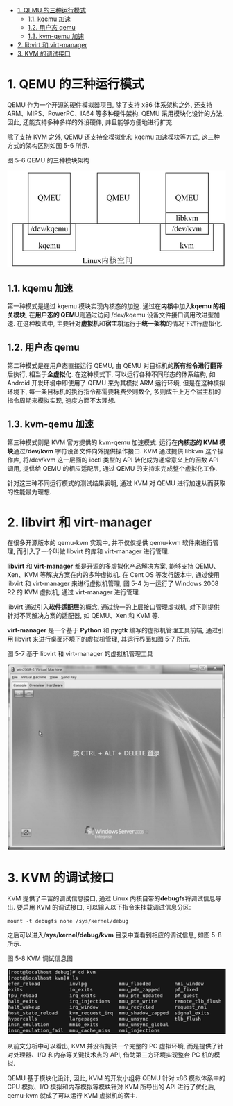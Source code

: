 
<!-- @import "[TOC]" {cmd="toc" depthFrom=1 depthTo=6 orderedList=false} -->

<!-- code_chunk_output -->

- [1. QEMU 的三种运行模式](#1-qemu-的三种运行模式)
  - [1.1. kqemu 加速](#11-kqemu-加速)
  - [1.2. 用户态 qemu](#12-用户态-qemu)
  - [1.3. kvm-qemu 加速](#13-kvm-qemu-加速)
- [2. libvirt 和 virt-manager](#2-libvirt-和-virt-manager)
- [3. KVM 的调试接口](#3-kvm-的调试接口)

<!-- /code_chunk_output -->

# 1. QEMU 的三种运行模式

QEMU 作为一个开源的硬件模拟器项目, 除了支持 x86 体系架构之外, 还支持 ARM、MIPS、PowerPC、IA64 等多种硬件架构. QEMU 采用模块化设计的方法, 因此, 还能支持多种多样的外设硬件, 并且能够方便地进行扩充.

除了支持 KVM 之外, QEMU 还支持全模拟化和 kqemu 加速模块等方式, 这三种方式的架构区别如图 5\-6 所示.

图 5-6 QEMU 的三种模块架构

![2019-07-05-22-33-03.png](./images/2019-07-05-22-33-03.png)

## 1.1. kqemu 加速

第一种模式是通过 kqemu 模块实现内核态的加速. 通过在**内核**中加入**kqemu 的相关模块**, 在**用户态的 QEMU**则通过访问 /dev/kqemu 设备文件接口调用改进型加速. 在这种模式中, 主要针对**虚拟机**和**宿主机**运行于**统一架构**的情况下进行虚拟化.

## 1.2. 用户态 qemu

第二种模式是在用户态直接运行 QEMU, 由 QEMU 对目标机的**所有指令进行翻译**后执行, 相当于**全虚拟化**. 在这种模式下, 可以运行各种不同形态的体系结构, 如 Android 开发环境中即使用了 QEMU 来为其模拟 ARM 运行环境, 但是在这种模拟环境下, 每一条目标机的执行指令都需要耗费少则数个, 多则成千上万个宿主机的指令周期来模拟实现, 速度方面不太理想.

## 1.3. kvm-qemu 加速

第三种模式则是 KVM 官方提供的 kvm\-qemu 加速模式. 运行在**内核态的 KVM 模块**通过/**dev/kvm** 字符设备文件向外提供操作接口. KVM 通过提供 libkvm 这个操作库, 将/dev/kvm 这一层面的 ioctl 类型的 API 转化成为通常意义上的函数 API 调用, 提供给 QEMU 的相应适配层, 通过 QEMU 的支持来完成整个虚拟化工作.

针对这三种不同运行模式的测试结果表明, 通过 KVM 对 QEMU 进行加速从而获取的性能最为理想.

# 2. libvirt 和 virt-manager

在很多开源版本的 qemu\-kvm 实现中, 并不仅仅提供 qemu\-kvm 软件来进行管理, 而引入了一个叫做 libvirt 的库和 virt\-manager 进行管理.

**libvirt** 和 **virt\-manager** 都是开源的多虚拟化产品解决方案, 能够支持 QEMU、Xen、KVM 等解决方案在内的多种虚拟机. 在 Cent OS 等发行版本中, 通过使用 libvirt 和 virt\-manager 来进行虚拟机管理, 图 5\-4 为一运行了 Windows 2008 R2 的 KVM 虚拟机, 通过 virt\-manager 进行管理.

libvirt 通过引入**软件适配层**的概念, 通过统一的上层接口管理虚拟机, 对下则提供针对不同解决方案的适配器, 如 QEMU、Xen 和 KVM 等.

**virt\-manager** 是一个基于 **Python** 和 **pygtk** 编写的虚拟机管理工具前端, 通过引用 libvirt 来进行桌面环境下的虚拟机管理, 其运行界面如图 5-7 所示.

图 5-7 基于 libvirt 和 virt-manager 的虚拟机管理工具

![2019-07-05-22-34-28.png](./images/2019-07-05-22-34-28.png)

# 3. KVM 的调试接口

KVM 提供了丰富的调试信息接口, 通过 Linux 内核自带的**debugfs**将调试信息导出. 要启用 KVM 的调试接口, 可以输入以下指令来挂载调试信息分区:

```
mount -t debugfs none /sys/kernel/debug
```

之后可以进入/**sys/kernel/debug/kvm** 目录中查看到相应的调试信息, 如图 5\-8 所示.

图 5-8 KVM 调试信息图

![2019-07-05-22-35-03.png](./images/2019-07-05-22-35-03.png)

从前文分析中可以看出, KVM 并没有提供一个完整的 PC 虚拟环境, 而是提供了针对处理器、I/O 和内存等关键技术点的 API, 借助第三方环境实现整台 PC 机的模拟.

QEMU 基于模块化设计, 因此, KVM 的开发小组将 QEMU 针对 x86 模拟体系中的 CPU 模拟、I/O 模拟和内存模拟等模块针对 KVM 所导出的 API 进行了优化后, qemu\-kvm 就成了可以运行 KVM 虚拟机的宿主.